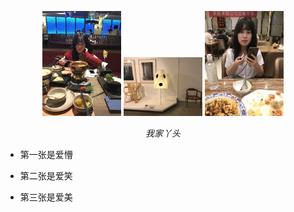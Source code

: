 



<p align="center">
	<img src="./image/cui22.png"  alt="Sample" width="25%" height="25%" > 
	<img src="./image/jiong.jpeg" alt="Sample" width="25%" height="25%" > 
	<img src="./image/cui11.jpeg" alt="Sample" width="25%" height="25%" > 
	<p align="center">	
		<em>我家丫头</em>
		 </p>
 </p>







* 第一张是爱懵

* 第二张是爱笑

* 第三张是爱美
